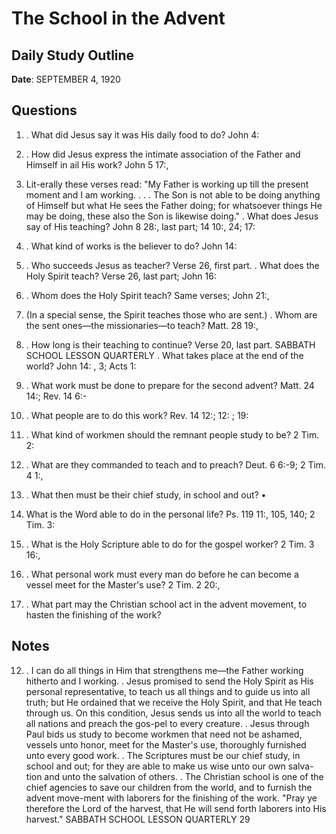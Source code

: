 # The School in the Advent

## Daily Study Outline

**Date**: SEPTEMBER 4, 1920

## Questions

1. . What did Jesus say it was His daily food to do? John 4:  

34. . How did Jesus express the intimate association of the Father and Himself in ail His work? John 5 17:,  

19. Lit-erally these verses read: "My Father is working up till the present moment and I am working. . . . The Son is not able to be doing anything of Himself but what He sees the Father doing; for whatsoever things He may be doing, these also the Son is likewise doing." . What does Jesus say of His teaching? John 8 28:, last part; 14 10:, 24; 17:  

8. . What kind of works is the believer to do? John 14:  

12. . Who succeeds Jesus as teacher? Verse 26, first part. . What does the Holy Spirit teach? Verse 26, last part; John 16:  

13. . Whom does the Holy Spirit teach? Same verses; John 21:,  

22. (In a special sense, the Spirit teaches those who are sent.) . Whom are the sent ones—the missionaries—to teach? Matt. 28 19:,  

20. . How long is their teaching to continue? Verse 20, last part. SABBATH SCHOOL LESSON QUARTERLY . What takes place at the end of the world? John 14: , 3; Acts 1:  

11. . What work must be done to prepare for the second advent? Matt. 24 14:; Rev. 14 6:-  

14. . What people are to do this work? Rev. 14 12:; 12: ; 19:  

10. . What kind of workmen should the remnant people study to be? 2 Tim. 2:  

15. . What are they commanded to teach and to preach? Deut. 6 6:-9; 2 Tim. 4 1:,  

2. . What then must be their chief study, in school and out? •  

17. What is the Word able to do in the personal life? Ps. 119 11:, 105, 140; 2 Tim. 3:  

15. . What is the Holy Scripture able to do for the gospel worker? 2 Tim. 3 16:,  

17. . What personal work must every man do before he can become a vessel meet for the Master's use? 2 Tim. 2 20:,  

21. . What part may the Christian school act in the advent movement, to hasten the finishing of the work?  

## Notes

12. .  I can do all things in Him that strengthens me—the Father working hitherto and I working. .  Jesus promised to send the Holy Spirit as His personal representative, to teach us all things and to guide us into all truth; but He ordained that we receive the Holy Spirit, and that He teach through us.  On this condition, Jesus sends us into all the world to teach all nations and preach the gos-pel to every creature. .  Jesus through Paul bids us study to become workmen that need not be ashamed, vessels unto honor, meet for the Master's use, thoroughly furnished unto every good work. .  The Scriptures must be our chief study, in school and out; for they are able to make us wise unto our own salva-tion and unto the salvation of others. .  The Christian school is one of the chief agencies to save our children from the world, and to furnish the advent move-ment with laborers for the finishing of the work. "Pray ye therefore the Lord of the harvest, that He will send forth laborers into His harvest." SABBATH SCHOOL LESSON QUARTERLY 29  


